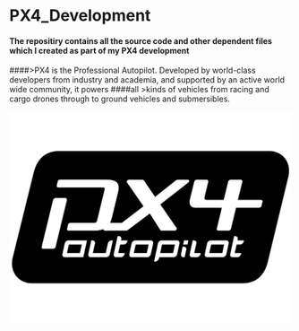 # PX4_Development

#### The repositiry contains all the source code and other dependent files which I created as part of my PX4 development

####>PX4 is the Professional Autopilot. Developed by world-class developers from industry and academia, and supported by an active world wide community, it powers ####all >kinds of vehicles from racing and cargo drones through to ground vehicles and submersibles.

![](https://github.com/rafism1997/PX4_Development/blob/main/px4.png)


